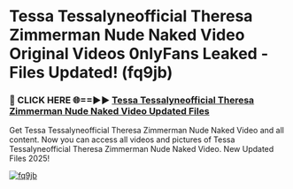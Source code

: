 # Tessa Tessalyneofficial Theresa Zimmerman Nude Naked Video Original Videos 0nlyFans Leaked - Files Updated! (fq9jb)

<h3>🔴 CLICK HERE 🌐==►► <a href="https://tinyurl.com/up5wt9bj" rel="nofollow">Tessa Tessalyneofficial Theresa Zimmerman Nude Naked Video Updated Files</a></h3>

Get Tessa Tessalyneofficial Theresa Zimmerman Nude Naked Video and all content. Now you can access all videos and pictures of Tessa Tessalyneofficial Theresa Zimmerman Nude Naked Video. New Updated Files 2025!

[![fq9jb](https://i.imgur.com/ABiUzMV.gif)](https://tinyurl.com/up5wt9bj)
